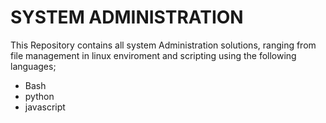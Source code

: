 <h1>SYSTEM ADMINISTRATION</h1>
<p>This Repository contains all system Administration solutions, ranging from file management in linux enviroment and scripting using the following languages;</p>
<ul>
<li>Bash</li>
<li>python</li>
<li>javascript</li>
</ul>
